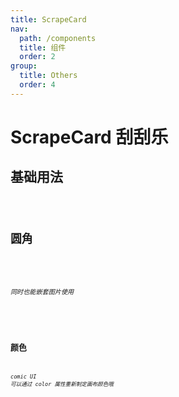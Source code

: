 ```yaml
---
title: ScrapeCard
nav:
  path: /components
  title: 组件
  order: 2
group:
  title: Others
  order: 4
---
```


# ScrapeCard 刮刮乐

## 基础用法

<code src="./demo/basic.tsx" />

## 圆角

<code src="./demo/round.tsx" />

###### 同时也能嵌套图片使用

<code src="./demo/image.tsx" />

## 颜色

###### comic UI 可以通过 color 属性重新制定画布颜色哦

<code src="./demo/color.tsx" />

<API src="./index.tsx">
